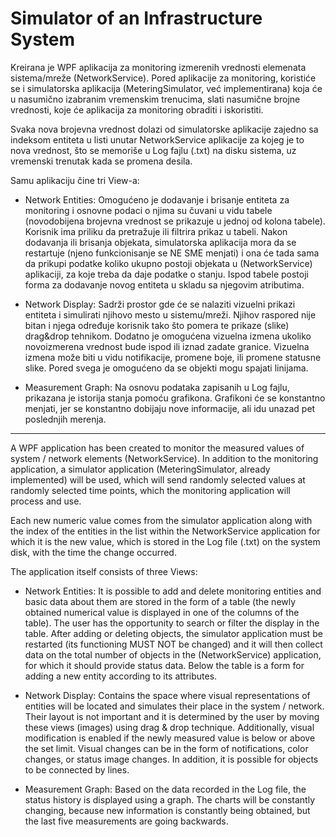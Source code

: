 # Simulator of an Infrastructure System
 
Kreirana je WPF aplikacija za monitoring izmerenih vrednosti elemenata sistema/mreže (NetworkService). Pored aplikacije za monitoring, koristiće se i simulatorska 
aplikacija (MeteringSimulator, već implementirana) koja će u nasumično izabranim vremenskim trenucima, slati nasumične brojne vrednosti, koje će aplikacija za 
monitoring obraditi i iskoristiti. 

Svaka nova brojevna vrednost dolazi od simulatorske aplikacije zajedno sa indeksom entiteta u listi unutar NetworkService aplikacije za kojeg je to nova vrednost, 
što se memoriše u Log fajlu (.txt) na disku sistema, uz vremenski trenutak kada se promena desila. 

Samu aplikaciju čine tri View-a:
* Network Entities: Omogućeno je dodavanje i brisanje entiteta za monitoring i osnovne podaci o njima su čuvani u vidu tabele (novodobijena 
brojevna vrednost se prikazuje u jednoj od kolona tabele). Korisnik ima priliku da pretražuje ili filtrira prikaz u tabeli. Nakon dodavanja ili brisanja objekata, 
simulatorska aplikacija mora da se restartuje (njeno funkcionisanje se NE SME menjati) i ona će tada sama da prikupi podatke koliko ukupno postoji objekata u 
(NetworkService) aplikaciji, za koje treba da daje podatke o stanju. Ispod tabele postoji forma za dodavanje novog entiteta u skladu sa njegovim atributima.

* Network Display: Sadrži prostor gde će se nalaziti vizuelni prikazi entiteta i simulirati njihovo mesto u sistemu/mreži. Njihov raspored nije bitan i njega 
određuje korisnik tako što pomera te prikaze (slike) drag&drop tehnikom. Dodatno je omogućena vizuelna izmena ukoliko novoizmerena vrednost bude ispod ili iznad 
zadate granice. Vizuelna izmena može biti u vidu notifikacije, promene boje, ili promene statusne slike. Pored svega je omogućeno da se objekti mogu spajati linijama.

* Measurement Graph: Na osnovu podataka zapisanih u Log fajlu, prikazana je istorija stanja pomoću grafikona. Grafikoni će se konstantno menjati, jer se konstantno 
dobijaju nove informacije, ali idu unazad pet poslednjih merenja. 

-----------------------------------------------------------------------------------------------------------------------------------------------------------------------

A WPF application has been created to monitor the measured values of system / network elements (NetworkService). In addition to the monitoring application, a simulator application (MeteringSimulator, already implemented) will be used, which will send randomly selected values ​​at randomly selected time points, which the monitoring application will process and use. 

Each new numeric value comes from the simulator application along with the index of the entities in the list within the NetworkService application for which it is the new value, which is stored in the Log file (.txt) on the system disk, with the time the change occurred. 

The application itself consists of three Views:
* Network Entities: It is possible to add and delete monitoring entities and basic data about them are stored in the form of a table (the newly obtained numerical value is displayed in one of the columns of the table). The user has the opportunity to search or filter the display in the table. After adding or deleting objects, the simulator application must be restarted (its functioning MUST NOT be changed) and it will then collect data on the total number of objects in the (NetworkService) application, for which it should provide status data. Below the table is a form for adding a new entity according to its attributes. 

* Network Display: Contains the space where visual representations of entities will be located and simulates their place in the system / network. Their layout is not important and it is determined by the user by moving these views (images) using drag & drop technique. Additionally, visual modification is enabled if the newly measured value is below or above the set limit. Visual changes can be in the form of notifications, color changes, or status image changes. In addition, it is possible for objects to be connected by lines. 

* Measurement Graph: Based on the data recorded in the Log file, the status history is displayed using a graph. The charts will be constantly changing, because new information is constantly being obtained, but the last five measurements are going backwards.
